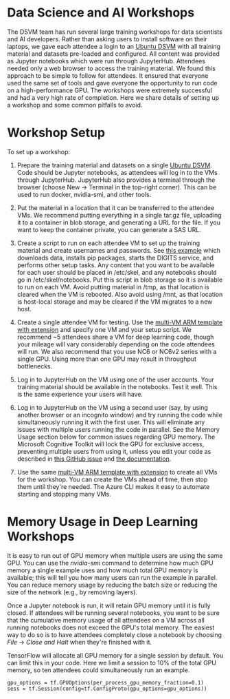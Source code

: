 # Data Science and AI Workshops
The DSVM team has run several large training workshops for data scientists and AI developers. Rather than asking users to install software on their laptops, we gave each attendee a login to an [Ubuntu DSVM](http://aka.ms/dsvm/ubuntu) with all training material and datasets pre-loaded and configured. All content was provided as Jupyter notebooks which were run through JupyterHub. Attendees needed only a web browser to access the training material. We found this approach to be simple to follow for attendees. It ensured that everyone used the same set of tools and gave everyone the opportunity to run code on a high-performance GPU. The workshops were extremely successful and had a very high rate of completion. Here we share details of setting up a workshop and some common pitfalls to avoid.

# Workshop Setup

To set up a workshop:

1. Prepare the training material and datasets on a single [Ubuntu DSVM](aka.ms/dsvm/ubuntu). Code should be Jupyter notebooks, as attendees will log in to the VMs through JupyterHub. JupyterHub also provides a terminal through the browser (choose New -> Terminal in the top-right corner). This can be used to run docker, nvidia-smi, and other tools.

2. Put the material in a location that it can be transferred to the attendee VMs. We recommend putting everything in a single tar.gz file, uploading it to a container in blob storage, and generating a URL for the file. If you want to keep the container private, you can generate a SAS URL.

3. Create a script to run on each attendee VM to set up the training material and create usernames and passwords. See [this example](https://github.com/Azure/DataScienceVM/blob/master/Extensions/General/create-user-and-updatecntk.sh) which downloads data, installs pip packages, starts the DIGITS service, and performs other setup tasks. Any content that you want to be available for each user should be placed in /etc/skel, and any notebooks should go in /etc/skel/notebooks. Put this script in blob storage so it is available to run on each VM. Avoid putting material in /tmp, as that location is cleared when the VM is rebooted. Also avoid using /mnt, as that location is host-local storage and may be cleared if the VM migrates to a new host.

4. Create a single attendee VM for testing. Use the [multi-VM ARM template with extension](https://github.com/Azure/DataScienceVM/blob/master/Scripts/CreateDSVM/Ubuntu/multiazuredeploywithext.json) and specify one VM and your setup script. We recommend ~5 attendees share a VM for deep learning code, though your mileage will vary considerably depending on the code attendees will run. We also recommend that you use NC6 or NC6v2 series with a single GPU. Using more than one GPU may result in throughput bottlenecks.

5. Log in to JupyterHub on the VM using one of the user accounts. Your training material should be available in the notebooks. Test it well. This is the same experience your users will have.

6. Log in to JupyterHub on the VM using a second user (say, by using another browser or an incognito window) and try running the code while simultaneously running it with the first user. This will eliminate any issues with multiple users running the code in parallel. See the Memory Usage section below for common issues regarding GPU memory. The Microsoft Cognitive Toolkit will lock the GPU for exclusive access, preventing multiple users from using it, unless you edit your code as described in [this GitHub issue](https://github.com/Microsoft/CNTK/issues/1592) and [the documentation](https://docs.microsoft.com/en-us/python/api/cntk.device?view=cntk-py-2.3).

7. Use the same [multi-VM ARM template with extension](https://github.com/Azure/DataScienceVM/blob/master/Scripts/CreateDSVM/Ubuntu/multiazuredeploywithext.json) to create all VMs for the workshop. You can create the VMs ahead of time, then stop them until they're needed. The Azure CLI makes it easy to automate starting and stopping many VMs.

# Memory Usage in Deep Learning Workshops

It is easy to run out of GPU memory when multiple users are using the same GPU. You can use the *nvidia-smi* command to determine how much GPU memory a single example uses and how much total GPU memory is available; this will tell you how many users can run the example in parallel. You can reduce memory usage by reducing the batch size or reducing the size of the network (e.g., by removing layers).

Once a Jupyter notebook is run, it will retain GPU memory until it is fully closed. If attendees will be running several notebooks, you want to be sure that the cumulative memory usage of all attendees on a VM across all running notebooks does not exceed the GPU's total memory. The easiest way to do so is to have attendees completely close a notebook by choosing *File* -> *Close and Halt* when they're finished with it.

TensorFlow will allocate all GPU memory for a single session by default. You can limit this in your code. Here we limit a session to 10% of the total GPU memory, so ten attendees could simultaneously run an example.

    gpu_options = tf.GPUOptions(per_process_gpu_memory_fraction=0.1)
    sess = tf.Session(config=tf.ConfigProto(gpu_options=gpu_options))
